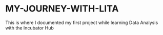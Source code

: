 # MY-JOURNEY-WITH-LITA
This is where I documented my first project while learning Data Analysis with the Incubator Hub
